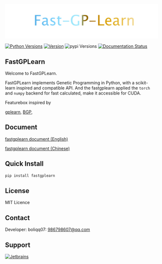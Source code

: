 <div align="center">
  <img alt="fastgplearn" src="https://github.com/boliqq07/fastgplearn/blob/master/img.jpg?raw=true">
</div>

[![Python Versions](https://img.shields.io/pypi/pyversions/fastgplearn.svg)](https://pypi.org/project/fastgplearn/)
[![Version](https://img.shields.io/github/tag/boliqq07/fastgplearn.svg)](https://github.com/boliqq07/releases/latest)
![pypi Versions](https://badge.fury.io/py/fastgplearn.svg)
[![Documentation Status](https://readthedocs.org/projects/fastgplearn/badge/?version=latest)](https://fastgplearn.readthedocs.io/en/latest/?badge=latest)

FastGPLearn
------------------------
Welcome to FastGPLearn.

FastGPLearn implements Genetic Programming in Python, with a scikit-learn inspired and compatible API.
And the fastgplearn applied the `torch` and `numpy` backend for fast calculated, make it accessible for CUDA.

Featurebox inspired by

[gplearn](https://gplearn.readthedocs.io/en/stable/intro.html),
[BGP](https://bgp.readthedocs.io/en/latest/index.html),



Document
----------------------
[fastgplearn document (English)](https://fastgplearn.readthedocs.io/en/latest/)

[fastgplearn document (Chinese)](https://fastgplearn.readthedocs.io/en/latest/)

Quick Install
----------------------

```bash
pip install fastgplearn
```

License
----------------------
MIT Licence

Contact
----------------------
Developer: boliqq07: 986798607@qq.com

Support
----------------------
[![Jetbrains](../jetbrains.svg)](https://jb.gg/OpenSource)



